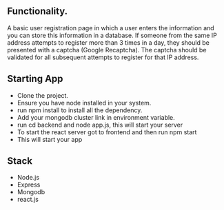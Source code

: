 ## Functionality.
A basic user registration page in which a user enters the information and you can store this information in a database.
If someone from the same IP address attempts to register more than 3 times in a day,
they should be presented with a captcha (Google Recaptcha). The captcha should be
validated for all subsequent attempts to register for that IP address.


## Starting App
 - Clone the project.
 - Ensure you have node installed in your system.
 - run npm install to install all the dependency.
 - Add your mongodb cluster link in environment variable.
 - run cd backend and node app.js, this will start your server
 - To start the react server got to frontend and then run npm start
 - This will start your app


## Stack
- Node.js
- Express
- Mongodb
- react.js


